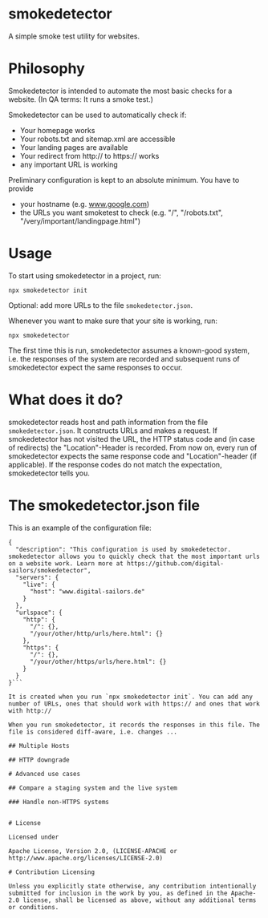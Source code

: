 # smokedetector

A simple smoke test utility for websites.

# Philosophy

Smokedetector is intended to automate the most basic checks for a website. (In QA terms: It runs a smoke test.) 

Smokedetector can be used to automatically check if:

- Your homepage works
- Your robots.txt and sitemap.xml are accessible
- Your landing pages are available
- Your redirect from http:// to https:// works
- any important URL is working

Preliminary configuration is kept to an absolute minimum. You have to provide
- your hostname (e.g. www.google.com)
- the URLs you want smoketest to check (e.g. "/", "/robots.txt", "/very/important/landingpage.html")

# Usage

To start using smokedetector in a project, run:

```
npx smokedetector init
```

Optional: add more URLs to the file `smokedetector.json`.

Whenever you want to make sure that your site is working, run:

```
npx smokedetector
```

The first time this is run, smokedetector assumes a known-good system, i.e. the responses of the system are recorded and subsequent runs of smokedetector expect the same responses to occur.

# What does it do?

smokedetector reads host and path information from the file `smokedetector.json`.
It constructs URLs and makes a request. If smokedetector has not visited the URL, the HTTP status code and (in case of redirects) the "Location"-Header is recorded. From now on, every run of smokedetector expects the same response code and "Location"-header (if applicable). If the response codes do not match the expectation, smokedetector tells you.

# The smokedetector.json file

This is an example of the configuration file:

```
{
  "description": "This configuration is used by smokedetector. smokedetector allows you to quickly check that the most important urls on a website work. Learn more at https://github.com/digital-sailors/smokedetector",
  "servers": {
    "live": {
      "host": "www.digital-sailors.de"
    }
  },
  "urlspace": {
    "http": {
      "/": {},
      "/your/other/http/urls/here.html": {}
    },
    "https": {
      "/": {},
      "/your/other/https/urls/here.html": {}
    }
  }
}```

It is created when you run `npx smokedetector init`. You can add any number of URLs, ones that should work with https:// and ones that work with http://

When you run smokedetector, it records the responses in this file. The file is considered diff-aware, i.e. changes ...

## Multiple Hosts

## HTTP downgrade

# Advanced use cases

## Compare a staging system and the live system

### Handle non-HTTPS systems


# License

Licensed under

Apache License, Version 2.0, (LICENSE-APACHE or http://www.apache.org/licenses/LICENSE-2.0)

# Contribution Licensing

Unless you explicitly state otherwise, any contribution intentionally submitted for inclusion in the work by you, as defined in the Apache-2.0 license, shall be licensed as above, without any additional terms or conditions.